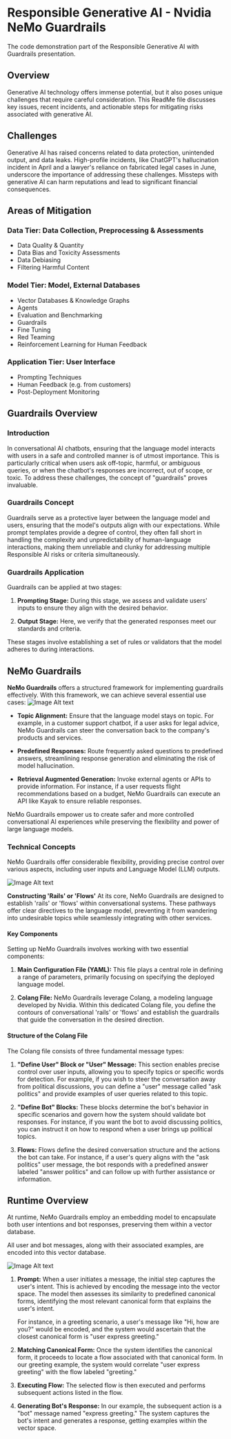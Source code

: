 # Responsible Generative AI - Nvidia NeMo Guardrails 

The code demonstration part of the Responsible Generative AI with Guardrails presentation.

## Overview
Generative AI technology offers immense potential, but it also poses unique challenges that require careful consideration. This ReadMe file discusses key issues, recent incidents, and actionable steps for mitigating risks associated with generative AI.

## Challenges
Generative AI has raised concerns related to data protection, unintended output, and data leaks. High-profile incidents, like ChatGPT's hallucination incident in April and a lawyer's reliance on fabricated legal cases in June, underscore the importance of addressing these challenges. Missteps with generative AI can harm reputations and lead to significant financial consequences.

## Areas of Mitigation
### Data Tier: Data Collection, Preprocessing & Assessments
- Data Quality & Quantity
- Data Bias and Toxicity Assessments
- Data Debiasing
- Filtering Harmful Content 

### Model Tier: Model, External Databases
- Vector Databases & Knowledge Graphs
- Agents
- Evaluation and Benchmarking
- Guardrails
- Fine Tuning
- Red Teaming
- Reinforcement Learning for Human Feedback

### Application Tier: User Interface
- Prompting Techniques
- Human Feedback (e.g. from customers)
- Post-Deployment Monitoring

## Guardrails Overview

### Introduction
In conversational AI chatbots, ensuring that the language model interacts with users in a safe and controlled manner is of utmost importance. This is particularly critical when users ask off-topic, harmful, or ambiguous queries, or when the chatbot's responses are incorrect, out of scope, or toxic. To address these challenges, the concept of "guardrails" proves invaluable.

### Guardrails Concept
Guardrails serve as a protective layer between the language model and users, ensuring that the model's outputs align with our expectations. While prompt templates provide a degree of control, they often fall short in handling the complexity and unpredictability of human-language interactions, making them unreliable and clunky for addressing multiple Responsible AI risks or criteria simultaneously.

### Guardrails Application
Guardrails can be applied at two stages:

1. **Prompting Stage:** During this stage, we assess and validate users' inputs to ensure they align with the desired behavior.

2. **Output Stage:** Here, we verify that the generated responses meet our standards and criteria.

These stages involve establishing a set of rules or validators that the model adheres to during interactions.

## NeMo Guardrails
**NeMo Guardrails** offers a structured framework for implementing guardrails effectively. With this framework, we can achieve several essential use cases:
![Image Alt text](/images/examples.png "NeMo Guardrails Examples")
- **Topic Alignment:** Ensure that the language model stays on topic. For example, in a customer support chatbot, if a user asks for legal advice, NeMo Guardrails can steer the conversation back to the company's products and services.

- **Predefined Responses:** Route frequently asked questions to predefined answers, streamlining response generation and eliminating the risk of model hallucination.

- **Retrieval Augmented Generation:** Invoke external agents or APIs to provide information. For instance, if a user requests flight recommendations based on a budget, NeMo Guardrails can execute an API like Kayak to ensure reliable responses.

NeMo Guardrails empower us to create safer and more controlled conversational AI experiences while preserving the flexibility and power of large language models.

### Technical Concepts
NeMo Guardrails offer considerable flexibility, providing precise control over various aspects, including user inputs and Language Model (LLM) outputs.

![Image Alt text](/images/technicalconcepts.png "NeMo Guardrails Technical Concepts")

**Constructing 'Rails' or 'Flows'**
At its core, NeMo Guardrails are designed to establish 'rails' or 'flows' within conversational systems. These pathways offer clear directives to the language model, preventing it from wandering into undesirable topics while seamlessly integrating with other services.

#### Key Components
Setting up NeMo Guardrails involves working with two essential components:

1. **Main Configuration File (YAML):** This file plays a central role in defining a range of parameters, primarily focusing on specifying the deployed language model.

2. **Colang File:** NeMo Guardrails leverage Colang, a modeling language developed by Nvidia. Within this dedicated Colang file, you define the contours of conversational 'rails' or 'flows' and establish the guardrails that guide the conversation in the desired direction.

#### Structure of the Colang File
The Colang file consists of three fundamental message types:

1. **"Define User" Block or "User" Message:** This section enables precise control over user inputs, allowing you to specify topics or specific words for detection. For example, if you wish to steer the conversation away from political discussions, you can define a "user" message called "ask politics" and provide examples of user queries related to this topic.

2. **"Define Bot" Blocks:** These blocks determine the bot's behavior in specific scenarios and govern how the system should validate bot responses. For instance, if you want the bot to avoid discussing politics, you can instruct it on how to respond when a user brings up political topics.

3. **Flows:** Flows define the desired conversation structure and the actions the bot can take. For instance, if a user's query aligns with the "ask politics" user message, the bot responds with a predefined answer labeled "answer politics" and can follow up with further assistance or information.

## Runtime Overview
At runtime, NeMo Guardrails employ an embedding model to encapsulate both user intentions and bot responses, preserving them within a vector database.

All user and bot messages, along with their associated examples, are encoded into this vector database.

![Image Alt text](/images/runtime.png "NeMo Guardrails Runtime Example")

1. **Prompt:** When a user initiates a message, the initial step captures the user's intent. This is achieved by encoding the message into the vector space. The model then assesses its similarity to predefined canonical forms, identifying the most relevant canonical form that explains the user's intent.

   For instance, in a greeting scenario, a user's message like "Hi, how are you?" would be encoded, and the system would ascertain that the closest canonical form is "user express greeting."

2. **Matching Canonical Form:** Once the system identifies the canonical form, it proceeds to locate a flow associated with that canonical form. In our greeting example, the system would correlate "user express greeting" with the flow labeled "greeting."

3. **Executing Flow:** The selected flow is then executed and performs subsequent actions listed in the flow.

4. **Generating Bot's Response:** In our example, the subsequent action is a "bot" message named "express greeting." The system captures the bot's intent and generates a response, getting examples within the vector space.
